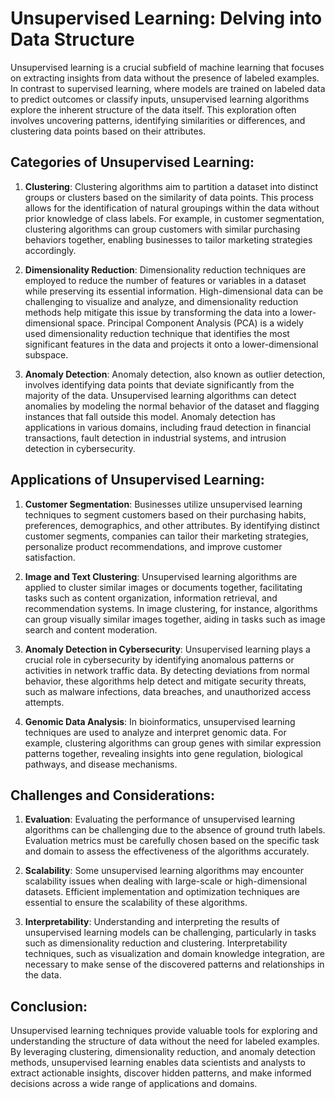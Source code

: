 # Unsupervised Learning: Delving into Data Structure 

Unsupervised learning is a crucial subfield of machine learning that focuses on extracting insights from data without the presence of labeled examples. In contrast to supervised learning, where models are trained on labeled data to predict outcomes or classify inputs, unsupervised learning algorithms explore the inherent structure of the data itself. This exploration often involves uncovering patterns, identifying similarities or differences, and clustering data points based on their attributes.

## Categories of Unsupervised Learning:

1. **Clustering**:
   Clustering algorithms aim to partition a dataset into distinct groups or clusters based on the similarity of data points. This process allows for the identification of natural groupings within the data without prior knowledge of class labels. For example, in customer segmentation, clustering algorithms can group customers with similar purchasing behaviors together, enabling businesses to tailor marketing strategies accordingly.

2. **Dimensionality Reduction**:
   Dimensionality reduction techniques are employed to reduce the number of features or variables in a dataset while preserving its essential information. High-dimensional data can be challenging to visualize and analyze, and dimensionality reduction methods help mitigate this issue by transforming the data into a lower-dimensional space. Principal Component Analysis (PCA) is a widely used dimensionality reduction technique that identifies the most significant features in the data and projects it onto a lower-dimensional subspace.

3. **Anomaly Detection**:
   Anomaly detection, also known as outlier detection, involves identifying data points that deviate significantly from the majority of the data. Unsupervised learning algorithms can detect anomalies by modeling the normal behavior of the dataset and flagging instances that fall outside this model. Anomaly detection has applications in various domains, including fraud detection in financial transactions, fault detection in industrial systems, and intrusion detection in cybersecurity.

## Applications of Unsupervised Learning:

1. **Customer Segmentation**:
   Businesses utilize unsupervised learning techniques to segment customers based on their purchasing habits, preferences, demographics, and other attributes. By identifying distinct customer segments, companies can tailor their marketing strategies, personalize product recommendations, and improve customer satisfaction.

2. **Image and Text Clustering**:
   Unsupervised learning algorithms are applied to cluster similar images or documents together, facilitating tasks such as content organization, information retrieval, and recommendation systems. In image clustering, for instance, algorithms can group visually similar images together, aiding in tasks such as image search and content moderation.

3. **Anomaly Detection in Cybersecurity**:
   Unsupervised learning plays a crucial role in cybersecurity by identifying anomalous patterns or activities in network traffic data. By detecting deviations from normal behavior, these algorithms help detect and mitigate security threats, such as malware infections, data breaches, and unauthorized access attempts.

4. **Genomic Data Analysis**:
   In bioinformatics, unsupervised learning techniques are used to analyze and interpret genomic data. For example, clustering algorithms can group genes with similar expression patterns together, revealing insights into gene regulation, biological pathways, and disease mechanisms.

## Challenges and Considerations:

1. **Evaluation**:
   Evaluating the performance of unsupervised learning algorithms can be challenging due to the absence of ground truth labels. Evaluation metrics must be carefully chosen based on the specific task and domain to assess the effectiveness of the algorithms accurately.

2. **Scalability**:
   Some unsupervised learning algorithms may encounter scalability issues when dealing with large-scale or high-dimensional datasets. Efficient implementation and optimization techniques are essential to ensure the scalability of these algorithms.

3. **Interpretability**:
   Understanding and interpreting the results of unsupervised learning models can be challenging, particularly in tasks such as dimensionality reduction and clustering. Interpretability techniques, such as visualization and domain knowledge integration, are necessary to make sense of the discovered patterns and relationships in the data.

## Conclusion:

Unsupervised learning techniques provide valuable tools for exploring and understanding the structure of data without the need for labeled examples. By leveraging clustering, dimensionality reduction, and anomaly detection methods, unsupervised learning enables data scientists and analysts to extract actionable insights, discover hidden patterns, and make informed decisions across a wide range of applications and domains.
